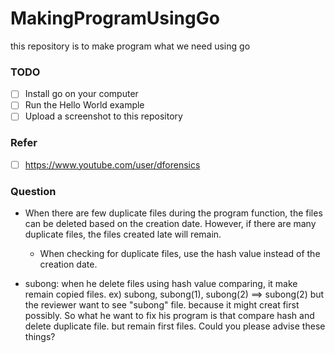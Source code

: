 # MakingProgramUsingGo
this repository is to make program what we need using go 

### TODO
- [ ] Install go on your computer
- [ ] Run the Hello World example
- [ ] Upload a screenshot to this repository

### Refer
- [ ] https://www.youtube.com/user/dforensics

### Question
- When there are few duplicate files during the program function, the files can be deleted based on the creation date. However, if there are many duplicate files, the files created late will remain.
  * When checking for duplicate files, use the hash value instead of the creation date.
  
- subong: when he delete files using hash value comparing, it make remain copied files. ex) subong, subong(1), subong(2) ==> subong(2)
        but the reviewer want to see "subong" file. because it might creat first possibly.
        So what he want to fix his program is that compare hash and delete duplicate file. but remain first files.
        Could you please advise these things?
